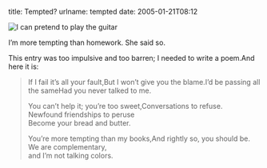 title: Tempted?
urlname: tempted
date: 2005-01-21T08:12

![I can pretend to play the guitar](https://dl.dropboxusercontent.com/s/i4s22ilnraqmxdi/20050121-mission-guitar.jpg)

I&#x02bc;m more tempting than homework. She said so.

This entry was too impulsive and too barren; I needed to write a poem.And here it is:

>  
> If I fail it&#x02bc;s all your fault,But I won&#x02bc;t give you the blame.I&#x02bc;d be passing all the sameHad you never talked to me.
> 
> You can&#x02bc;t help it; you&#x02bc;re too sweet,Conversations to refuse.  
> Newfound friendships to peruse  
> Become your bread and butter.
> 
> You&#x02bc;re more tempting than my books,And rightly so, you should be.  
> We are complementary,  
> and I&#x02bc;m not talking colors.
> 